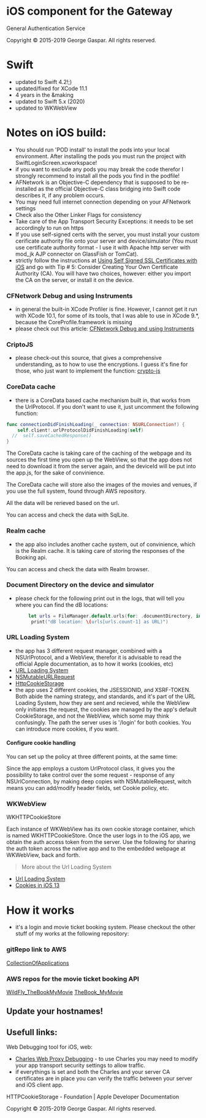 # iOS component for the Gateway
General Authentication Service

Copyright © 2015-2019 George Gaspar. All rights reserved.

# Swift
- updated to Swift 4.2!;)
- updated/fixed for XCode 11.1
- 4 years in the &making
- updated to Swift 5.x (2020)
- updated to WKWebView

# Notes on iOS build:
- You should run 'POD install' to install the pods into your local environment. After installing the pods you must run the project with SwiftLoginScreen.xcworkspace!
- if you want to exclude any pods you may break the code therefor I strongly recommend to install all the pods you find in the podfile!
- AFNetwork is an Objective-C dependency that is supposed to be re-installed as the official Objective-C class bridging into Swift code describes it, if any problem occurs. 
- You may need full internet connection depending on your AFNetwork settings
- Check also the Other Linker Flags for consistency
- Take care of the App Transport Security Exceptions: it needs to be set accordingly to run on https
- If you use self-signed certs with the server, you must install your custom cerificate authority file onto your server and device/simulator  (You must use certificate authority format - I use it with Apache http server with mod_jk AJP connector on GlassFish or TomCat).
- strictly follow the instructions at [Using Self Signed SSL Certificates with iOS](https://blog.httpwatch.com/2013/12/12/five-tips-for-using-self-signed-ssl-certificates-with-ios/) and go with Tip # 5: Consider Creating Your Own Certificate Authority (CA). You will have two choices, however: either you import the CA on the server, or install it on the device.

### CFNetwork Debug and using Instruments
- in general the built-in XCode Profiler is fine. However, I cannot get it run with XCode 10.1, for some of its tools, that I was able to use in XCode 9.*, because the CoreProfile.framework is missing
- please check out this article: [CFNetwork Debug and using Instruments](https://www.agnosticdev.com/blog-entry/networking-swift/advanced-network-debugging-xcode)


### CriptoJS
- please check-out this source, that gives a comprehensive understanding, as to how to use the encryptions. I guess it's fine for those, who just want to implement the function: [crypto-js](https://code.google.com/archive/p/crypto-js/) 

### CoreData cache
- there is a CoreData based cache mechanism built in, that works from the UrlProtocol. If you don't want to use it, just uncomment the following function:

```swift
func connectionDidFinishLoading(_ connection: NSURLConnection!) {
    self.client!.urlProtocolDidFinishLoading(self)
  //  self.saveCachedResponse()
}
```

The CoreData cache is taking care of the caching of the webpage and its sources the first time you open up the WebView, so that the app does not need to download it from the server again, and the deviceId will be put into the app.js, for the sake of convinience. 

The CoreData cache will store also the images of the movies and venues, if you use the full system, found through AWS repository.

All the data will be rerieved based on the url.

You can access and check the data with SqlLite. 

### Realm cache
- the app also includes another cache system, out of convinience, which is the Realm cache. It is taking care of storing the responses of the Booking api.

You can access and check the data with Realm browser.

### Document Directory on the device and simulator
- please check for the following print out in the logs, that will tell you where you can find the dB locations:

```swift
        let urls = FileManager.default.urls(for: .documentDirectory, in: .userDomainMask)
         print("dB location: \(urls[urls.count-1] as URL)")
```

### URL Loading System
- the app has 3 different request manager, combined with a NSUrlProtocol, and a WebView, therefor it is advisable to read the official Apple documentation, as to how it works (cookies, etc) 
- [URL Loading System](https://developer.apple.com/documentation/foundation/url_loading_system) 
- [NSMutableURLRequest](https://developer.apple.com/documentation/foundation/nsmutableurlrequest)
- [HttpCookieStorage](https://developer.apple.com/documentation/foundation/httpcookiestorage)
- the app uses 2 different cookies, the JSESSIONID, and XSRF-TOKEN. Both abide the naming strategy, and standards, and it's part of the URL Loading System, how they are sent and recieved, while the WebView only initiates the request, the cookies are managed by the app's default CookieStorage, and not the WebView, which some may think confusingly. The path the server uses is '/login' for both cookies. You can introduce more cookies, if you want.

#### Configure cookie handling
You can set up the policy at three different points, at the same time:


Since the app employs a custom UrlProtocol class, it gives you the possibility to take control over the some request - response of any NSUrlConnection, by making deep copies with NSMutableRequest, witch means you can add/modify header fields, set Cookie policy, etc. 

### WKWebView
WKHTTPCookieStore

Each instance of WKWebView has its own cookie storage container, which is named WKHTTPCookieStore.
Once the user logs in to the iOS app, we obtain the auth access token from the server. Use the following for sharing the auth token across the native app and to the embedded webpage at WKWebView, back and forth.


>More about the Url Loading System
* [Url Loading System](https://developer.apple.com/documentation/foundation/url_loading_system)
* [Cookies in iOS 13](https://betterprogramming.pub/cookie-at-ios-13-8c089b8338fd)

# How it works
- it's a login and movie ticket booking system. Please checkout the other stuff of my works at the following repository:

### gitRepo link to AWS
[CollectionOfApplications](https://github.com/igeorge0902/CollectionOfApplications)

### AWS repos for the movie ticket booking API
[WildFly_TheBookMyMovie](https://us-west-2.console.aws.amazon.com/codesuite/codecommit/repositories?region=us-west-2#)
[TheBook_MyMovie](https://us-west-2.console.aws.amazon.com/codesuite/codecommit/repositories?region=us-west-2#)

Update your hostnames!
----


Usefull links:
----
Web Debugging tool for iOS, web:
- [Charles Web Proxy Debugging](https://www.charlesproxy.com/documentation/welcome/) - to use Charles you may need to modify your app transport security settings to allow traffic.
- if everythings is set and both the Charles and your server CA certificates are in place you can verify the traffic between your server and iOS client app.

HTTPCookieStorage - Foundation | Apple Developer Documentation

Copyright © 2015-2019 George Gaspar. All rights reserved.

